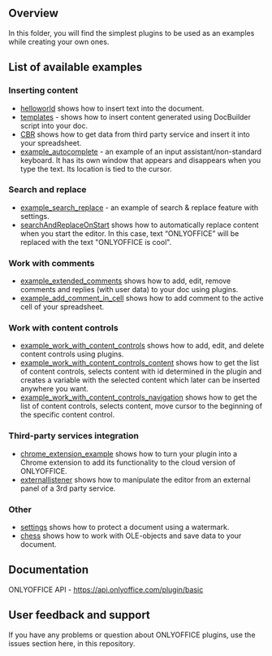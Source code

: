 ## Overview

In this folder, you will find the simplest plugins to be used as an examples while creating your own ones.

## List of available examples

### Inserting content 

* [helloworld](./helloworld) shows how to insert text into the document.
* [templates](./templates) - shows how to insert content generated using DocBuilder script into your doc.
* [CBR](./cbr) shows how to get data from third party service and insert it into your spreadsheet. 
* [example_autocomplete](./example_autocomplete) - an example of an input assistant/non-standard keyboard. It has its own window that appears and disappears when you type the text. Its location is tied to the cursor.

### Search and replace

* [example_search_replace](./example_search_replace) - an example of search & replace feature with settings. 
* [searchAndReplaceOnStart](./searchAndReplaceOnStart) shows how to automatically replace content when you start the editor. In this case, text “ONLYOFFICE” will be replaced with the text "ONLYOFFICE is cool". 

### Work with comments

* [example_extended_comments](./example_extended_comments) shows how to add, edit, remove comments and replies (with user data) to your doc using plugins.
* [example_add_comment_in_cell](./example_add_comment_in_cell) shows how to add comment to the active cell of your spreadsheet.

### Work with content controls

* [example_work_with_content_controls](./example_work_with_content_controls) shows how to add, edit, and delete content controls using plugins. 
* [example_work_with_content_controls_content](./example_work_with_content_controls_content) shows how to get the list of content controls, selects content with id determined in the plugin and creates a variable with the selected content which later can be inserted anywhere you want. 
* [example_work_with_content_controls_navigation](./example_work_with_content_controls_navigation) shows how to get the list of content controls, selects content, move cursor to the beginning of the specific content control. 

### Third-party services integration

* [chrome_extension_example](./chrome_extension_example) shows how to turn your plugin into a Chrome extension to add its functionality to the cloud version of ONLYOFFICE.
* [externallistener](./externallistener) shows how to manipulate the editor from an external panel of a 3rd party service. 

### Other 

* [settings](./settings) shows how to protect a document using a watermark.
* [chess](./chess) shows how to work with OLE-objects and save data to your document.

## Documentation

ONLYOFFICE API - https://api.onlyoffice.com/plugin/basic

## User feedback and support

If you have any problems or question about ONLYOFFICE plugins, use the issues section here, in this repository. 


